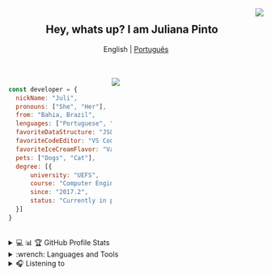 <img height="40" align="right" src="https://octodex.github.com/images/nyantocat.gif">
<h2 align="center"> Hey, whats up? I am Juliana Pinto  </h2>

<p align="center">
      English   |  <a href="https://github.com/Juliapp/Juliapp/blob/master/README-pt.md">Português</a>
 </p>
 
<!--<img width="500" align="right" src="https://media1.tenor.com/images/4fbdf5a686e9c241e8f56d06c8902241/tenor.gif">-->

</br>
</br>
<img width="300" align="right" src="https://i.pinimg.com/originals/68/ae/bf/68aebf4c71bd1d6090f87237272b01e5.gif">


  ```javascript
const developer = {
    nickName: "Juli",
    pronouns: ["She", "Her"],
    from: "Bahia, Brazil",
    lenguages: ["Portuguese", "English"],
    favoriteDataStructure: "JSON",
    favoriteCodeEditor: "VS Code",
    favoriteIceCreamFlavor: "Vanilla",
    pets: ["Dogs", "Cat"],
    degree: [{
        university: "UEFS", 
        course: "Computer Engineering",
        since: "2017.2",
        status: "Currently in progress"
    }]
}
```
<br />
<details>
    <summary align="left">💻 📊 🏆 GitHub Profile Stats</summary>
<br />
 <img src="https://github-readme-stats.vercel.app/api?username=Juliapp&show_icons=true&theme=radical&count_private=true" align="left" width="465px" height="210"/> 

<img src="https://github-readme-stats.vercel.app/api/top-langs/?username=Juliapp&langs_count=8&layout=compact&theme=radical" width="365px" height="210" /> 
</details>


<details>
    <summary align="left">:wrench: Languages and Tools</summary>
      <br />
      
Mainly working with | But I also do | Learning | Interested on | Tools I Like
------------------- | ------------- | -------- | ------------- | ------------
<img src="/assets/javascript.svg" alt="javascript" width="50" /> <img src="/assets/typescript.svg" alt="typescript" width="50"/> <br /> <img src="/assets/react.svg" alt="react" width="50"/> <img src="/assets/nodejs.svg" alt="nodejs" width="50"/> | <img src="/assets/c.svg" alt="C" width="50"/><img src="/assets/java.svg" alt="java" width="50"/><img src="/assets/css.svg" alt="css3"  width="50"/> <br /> <img src="/assets/html.svg" alt="html5"  width="50"/>  <img src="/assets/python.svg" alt="python"  width="50"/> |  <img src="/assets/docker.svg" alt="docker" width="50"/> <img src="/assets/husky.svg" alt="husky" width="50"/> <br /> <img src="/assets/cucumber.svg" alt="cucumber" width="50"/><img src="/assets/aws.svg" alt="aws" width="50"/>|  <img src="/assets/elixir.svg" alt="elixir" width="50"/>  <img src="/assets/firebase.svg" alt="firebase" width="50"/> <br />  <mg src="/assets/heroku.svg" alt="heroku" width="50"/>  |   <img src="/assets/vscode.svg" alt="vsCode"  width="50" /> <img src="/assets/yarn.svg" alt="yarn" width="50"/> <br /> <img src="/assets/eslint.svg" alt="eslint" width="50"/> <img src="/assets/git.svg" alt="git" width="50"/>
      
</details>


<details>
      <summary align="left">🎧 Listening to </summary>

[![spotify-github-profile](https://spotify-github-profile.vercel.app/api/view?uid=12147651958&cover_image=false)](https://spotify-github-profile.vercel.app/api/view?uid=12147651958&redirect=true)
</details>
